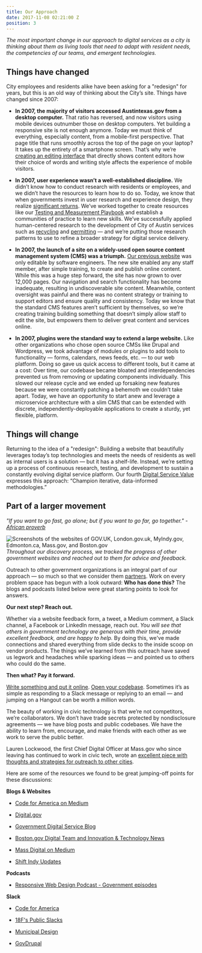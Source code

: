 ```yaml
---
title: Our Approach
date: 2017-11-08 02:21:00 Z
position: 3
---
```


*The most important change in our approach to digital services as a city is thinking about them as living tools that need to adapt with resident needs, the competencies of our teams, and emergent technologies.*

## Things have changed

City employees and residents alike have been asking for a "redesign" for years, but this is an old way of thinking about the City’s site. Things have changed since 2007:

* **In 2007, the majority of visitors accessed Austintexas.gov from a desktop computer.** That ratio has reversed, and now visitors using mobile devices outnumber those on desktop computers. Yet building a responsive site is not enough anymore.
  Today we must think of everything, especially content, from a mobile-first perspective. That page title that runs smoothly across the top of the page on your laptop? It takes up the entirety of a smartphone screen.  That’s why we’re [creating an editing interface](#heading=h.usuhc5o8ciy) that directly shows content editors how their choice of words and writing style affects the experience of mobile visitors.

* **In 2007, user experience wasn’t a well-established discipline.** We didn’t know how to conduct research with residents or employees, and we didn’t have the resources to learn how to do so.
  Today, we know that when governments invest in user research and experience design, they realize [significant returns](https://www.usability.gov/what-and-why/benefits-of-ucd.html). We’ve worked together to create resources like our [Testing and Measurement Playbook](https://goo.gl/u7YdK5) and establish a communities of practice to learn new skills. We’ve successfully applied human-centered research to the development of City of Austin services such as [recycling](https://medium.com/civiqueso/im-c%C3%A9line-bb0c8c9dcdc4) and [permitting](http://permittingatx.com/) — and we’re putting those research patterns to use to refine a broader strategy for digital service delivery.

* **In 2007, the launch of a site on a widely-used open source content management system (CMS) was a triumph.** [Our previous website](https://web.archive.org/web/20071025002251/http://www.ci.austin.tx.us:80/) was only editable by software engineers. The new site enabled any any staff member, after simple training, to create and publish online content. While this was a huge step forward, the site has now grown to over 12,000 pages. Our navigation and search functionality has become inadequate, resulting in undiscoverable site content. Meanwhile, content oversight was painful and there was no content strategy or training to support editors and ensure quality and consistency.
  Today we know that the standard CMS features aren’t sufficient by themselves, so we’re creating training building something that doesn’t simply allow staff to edit the site, but empowers them to deliver great content and services online.

* **In 2007, plugins were the standard way to extend a large website.** Like other organizations who chose open source CMSs like Drupal and Wordpress, we took advantage of modules or plugins to add tools to functionality — forms, calendars, news feeds, etc. — to our web platform. Doing so gave us quick access to different tools, but it came at a cost: Over time, our codebase became bloated and interdependencies prevented us from removing or updating components individually. This slowed our release cycle and we ended up forsaking new features because we were constantly patching a behemoth we couldn’t take apart.
  Today, we have an opportunity to start anew and leverage a microservice architecture with a slim CMS that can be extended with discrete, independently-deployable applications to create a sturdy, yet flexible, platform.

## Things will change

Returning to the idea of a "redesign": Building a website that beautifully leverages today’s top technologies and meets the needs of residents as well as internal users is a solution — but it has a shelf-life. Instead, we’re setting up a process of continuous research, testing, and development to sustain a constantly evolving digital service platform.
Our fourth [Digital Service Value](#heading=h.nlz2362apq9p) expresses this approach: “Champion iterative, data-informed methodologies.”

## Part of a larger movement
*"If you want to go fast, go alone; but if you want to go far, go together." - [African proverb](https://www.npr.org/sections/goatsandsoda/2016/07/30/487925796/it-takes-a-village-to-determine-the-origins-of-an-african-proverb)*

![Screenshots of the websites of GOV.UK, London.gov.uk, MyIndy.gov, Edmonton.ca, Mass.gov, and Boston.gov](/uploads/ComparisonSites.png)
*Throughout our discovery process, we tracked the progress of other government websites and reached out to them for advice and feedback.*

Outreach to other government organizations is an integral part of our approach — so much so that we consider them [partners](http://projects.austintexas.io/projects/austin-digital-services-discovery/about/teams-and-friends/#friends). Work on every problem space has begun with a look outward: **Who has done this?** The blogs and podcasts listed below were great starting points to look for answers. 

**Our next step? Reach out.**

Whether via a website feedback form, a tweet, a Medium comment, a Slack channel, a Facebook or LinkedIn message, reach out. *You will see that others in government technology are generous with their time, provide excellent feedback, and are happy to help.* By doing this, we've made connections and shared everything from slide decks to the inside scoop on vendor products. The things we’ve learned from this outreach have saved us legwork and headaches while sparking ideas — and pointed us to others who could do the same.

**Then what? Pay it forward.**

[Write something and put it online](https://medium.com/civiqueso). [Open your codebase](https://github.com/CityOfBoston/boston.gov). Sometimes it’s as simple as responding to a Slack message or replying to an email — and jumping on a Hangout can be worth a million words.

The beauty of working in civic technology is that we’re not competitors, we’re collaborators. We don’t have trade secrets protected by nondisclosure agreements — we have blog posts and public codebases. We have the ability to learn from, encourage, and make friends with each other as we work to serve the public better.

Lauren Lockwood, the first Chief Digital Officer at Mass.gov who since leaving has continued to work in civic tech, wrote an [excellent piece with thoughts and strategies for outreach to other cities](https://medium.com/@lflockwood/a-recipe-for-collaboration-between-cities-1e84d8f9b1b6).

Here are some of the resources we found to be great jumping-off points for these discussions:

**Blogs & Websites**

* [Code for America on Medium](https://medium.com/code-for-america)

* [Digital.gov](https://www.digitalgov.gov/)

* [Government Digital Service Blog](https://gds.blog.gov.uk/)

* [Boston.gov Digital Team and Innovation & Technology News](https://www.boston.gov/news?title=&field_contact_target_id%5B%5D=1526&field_published_date_value%5Bmin%5D%5Bdate%5D=&field_published_date_value%5Bmax%5D%5Bdate%5D=)

* [Mass Digital on Medium](https://medium.com/massdigital)

* [Shift Indy Updates](https://shift.indy.gov/updates/)

**Podcasts**

* [Responsive Web Design Podcast - Government episodes ](https://responsivewebdesign.com/tag/government/)

**Slack**

* [Code for America](https://cfa.typeform.com/to/RfZuFF)

* [18F's Public Slacks](https://chat.18f.gov/)

* [Municipal Design](http://municipaldesign.club/)

* [GovDrupal](https://govdrupal-slack.herokuapp.com/)